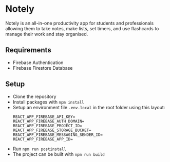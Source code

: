 # Notely
Notely is an all-in-one productivity app for students and professionals allowing them to take notes, make lists, set timers, and use flashcards to manage their work and stay organised.

## Requirements
- Firebase Authentication
- Firebase Firestore Database

## Setup
- Clone the repository
- Install packages with `npm install`
- Setup an environment file `.env.local` in the root folder using this layout:
  ```env
  REACT_APP_FIREBASE_API_KEY=
  REACT_APP_FIREBASE_AUTH_DOMAIN=
  REACT_APP_FIREBASE_PROJECT_ID=
  REACT_APP_FIREBASE_STORAGE_BUCKET=
  REACT_APP_FIREBASE_MESSAGING_SENDER_ID=
  REACT_APP_FIREBASE_APP_ID=
  ```
- Run `npm run postinstall`
- The project can be built with `npm run build`